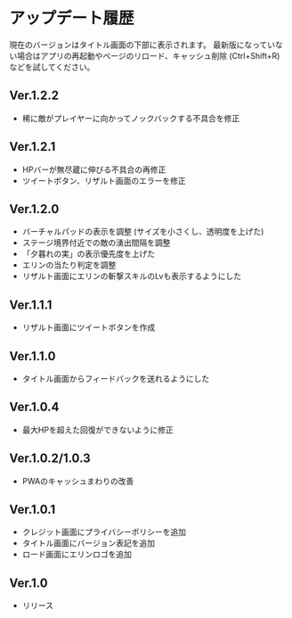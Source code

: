 # アップデート履歴
現在のバージョンはタイトル画面の下部に表示されます。
最新版になっていない場合はアプリの再起動やページのリロード、キャッシュ削除 (Ctrl+Shift+R) などを試してください。

## Ver.1.2.2
- 稀に敵がプレイヤーに向かってノックバックする不具合を修正

## Ver.1.2.1
- HPバーが無尽蔵に伸びる不具合の再修正
- ツイートボタン、リザルト画面のエラーを修正

## Ver.1.2.0
- バーチャルパッドの表示を調整 (サイズを小さくし、透明度を上げた)
- ステージ境界付近での敵の湧出間隔を調整
- 「夕暮れの実」の表示優先度を上げた
- エリンの当たり判定を調整
- リザルト画面にエリンの斬撃スキルのLvも表示するようにした

## Ver.1.1.1
- リザルト画面にツイートボタンを作成

## Ver.1.1.0
- タイトル画面からフィードバックを送れるようにした

## Ver.1.0.4
- 最大HPを超えた回復ができないように修正

## Ver.1.0.2/1.0.3
- PWAのキャッシュまわりの改善

## Ver.1.0.1
- クレジット画面にプライバシーポリシーを追加
- タイトル画面にバージョン表記を追加
- ロード画面にエリンロゴを追加

## Ver.1.0
- リリース
